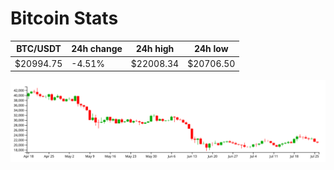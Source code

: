 # Bitcoin Stats

BTC/USDT|24h change|24h high|24h low|
|---|---|---|---|
|$20994.75|-4.51%|$22008.34|$20706.50|

<img src="./chart.svg">
